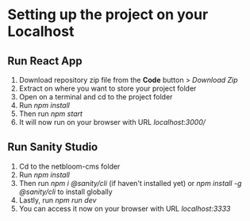<h1>Setting up the project on your Localhost</h1>
<h2>Run React App</h2>
<ol>
<li>Download repository zip file from the <b>Code</b> button > <i>Download Zip</i></li>
<li>Extract on where you want to store your project folder</li>
<li>Open on a terminal and cd to the project folder</li>
<li>Run <i>npm install</i></li>
<li>Then run <i>npm start</i></li>
<li>It will now run on your browser with URL <i>localhost:3000/<project-name></i></li>
</ol>

<h2>Run Sanity Studio</h2>
<ol>
<li>Cd to the netbloom-cms folder</li>
<li>Run <i>npm install</i></li>
<li>Then run <i>npm i @sanity/cli</i> (if haven't installed yet) or <i>npm install -g @sanity/cli</i> to install globally</li>
<li>Lastly, run <i>npm run dev</i></li>
<li>You can access it now on your browser with URL <i>localhost:3333</i</li>
</ol>
